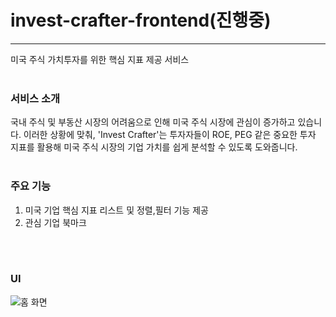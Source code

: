 # invest-crafter-frontend(진행중)
---
미국 주식 가치투자를 위한 핵심 지표 제공 서비스
<br/>
<br/>

### 서비스 소개
국내 주식 및 부동산 시장의 어려움으로 인해 미국 주식 시장에 관심이 증가하고 있습니다. 이러한 상황에 맞춰, 'Invest Crafter'는 투자자들이 ROE, PEG 같은 중요한 투자 지표를 활용해 미국 주식 시장의 기업 가치를 쉽게 분석할 수 있도록 도와줍니다.
<br/>
<br/>

### 주요 기능
1. 미국 기업 핵심 지표 리스트 및 정렬,필터 기능 제공
2. 관심 기업 북마크
<br/>
<br/>

### UI
![홈 화면](https://github.com/rlagudtn/invest-crafter-frontend/assets/34295144/8c0a88de-7e56-4bc1-915d-bc4b32b49f86)
